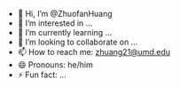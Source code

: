 - 👋 Hi, I’m @ZhuofanHuang
- 👀 I’m interested in ...
- 🌱 I’m currently learning ...
- 💞️ I’m looking to collaborate on ...
- 📫 How to reach me: zhuang21@umd.edu
- 😄 Pronouns: he/him
- ⚡ Fun fact: ...

<!---
ZhuofanHuang/ZhuofanHuang is a ✨ special ✨ repository because its `README.md` (this file) appears on your GitHub profile.
You can click the Preview link to take a look at your changes.
--->
